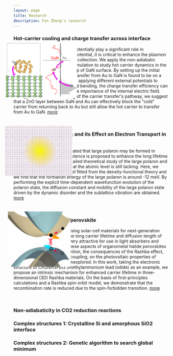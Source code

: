 ```yaml
---
layout: page
title: Research
description: Fan Zheng's research
---
```


### Hot-carrier cooling and charge transfer across interface

<IMG STYLE="position:absolute; TOP:195px; LEFT:200px; WIDTH:235px; HEIGHT:180px" SRC="GaN.png">

Plasmon photochemistry can potentially play a significant role in photocatalysis. 
To realize this potential, it is critical to enhance the plasmon excited hot 
carrier transfer and collection. We apply the non-adiabatic molecular dynamics (NAMD)
simulation to study hot carrier dynamics in the system of Au nanocluster on 
top of GaN surface. By setting up the initial excited hole in Au, the carrier 
transfer from Au to GaN is found to be on a sub-pico second time scale. By applying 
different external potentials to mimic the Schottky-barrier band bending, the 
charge transfer efficiency can be enhanced, demonstrating the importance of the 
internal electric field. Finally, with the understanding of the carrier transfer's 
pathway, we suggest that a ZnO layer between GaN and Au can effectively block the 
"cold" carrier from returning back to Au but still allow the hot carrier to transfer 
from Au to GaN. [more](https://doi.org/10.1021/acs.jpclett.9b02402)

<br/>

### Large Polaron Formation and its Effect on Electron Transport in Halide Perovskite

<IMG STYLE="position:absolute; TOP:465px; LEFT:200px; WIDTH:221px; HEIGHT:165px" SRC="polaron.png">

Many experiments have indicated that large polaron may be formed in hybrid 
perovskite, and its existence is proposed to enhance the long lifetime for 
the carriers. However, detailed theoretical study of the large polaron and 
its effect on carrier transport at the atomic level is still lacking. Here, 
we implement tight-binding model fitted from the density-functional theory 
and we find that the formation energy of the large polaron is around -12 meV. 
By performing the explicit time-dependent wavefunction evolution of the polaron 
state, the diffusion constant and mobility of the large polaron state driven 
by the dynamic disorder and the sublattice vibration are obtained. 
[more](http://dx.doi.org/10.1039/C8EE03369B)

<br/>

### Rashba effect in halide perovskite

<IMG STYLE="position:absolute; TOP:745px; LEFT:210px; WIDTH:205px; HEIGHT:180px" SRC="rashba.png">

Halide perovskites are promising solar-cell materials for next-generation 
photovoltaic applications. The long carrier lifetime and diffusion length of 
these materials make them very attractive for use in light absorbers and carrier 
transporters. While these aspects of organometal halide perovskites have attracted 
the most attention, the consequences of the Rashba effect, driven by strong spin-
orbit coupling, on the photovoltaic properties of these materials are largely 
unexplored. In this work, taking the electronic structure of CH3NH3PbI3 
(methylammonium lead iodide) as an example, we propose an intrinsic mechanism 
for enhanced carrier lifetime in three-dimensional (3D) Rashba materials. 
On the basis of first-principles calculations and a Rashba spin-orbit model, 
we demonstrate that the recombination rate is reduced due to the spin-forbidden 
transition. [more](http://dx.doi.org/10.1021/acs.nanolett.5b01854)

<br/>

### Non-adiabaticity in CO2 reduction reactions

### Complex structures 1: Crystalline Si and amorphous SiO2 interface

### Complex structures 2: Genetic algorithm to search global minimum


